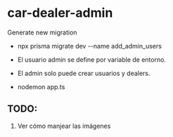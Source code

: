 # car-dealer-admin
Generate new migration
  - npx prisma migrate dev --name add_admin_users


- El usuario admin se define por variable de entorno.
- El admin solo puede crear usuarios y dealers.


- nodemon app.ts  


## TODO:
  1. Ver cómo manjear las imágenes
